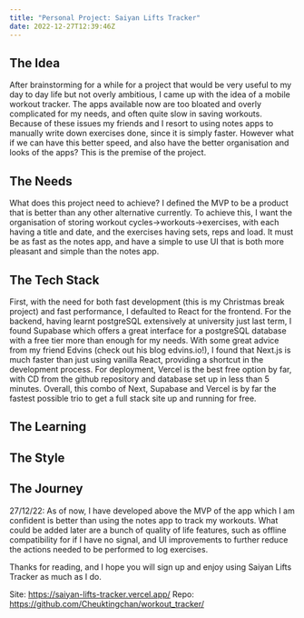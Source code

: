 ```yaml
---
title: "Personal Project: Saiyan Lifts Tracker"
date: 2022-12-27T12:39:46Z
---
```


## The Idea

After brainstorming for a while for a project that would be very useful to my day to day life but not overly ambitious, I came up with the idea of a mobile workout tracker. The apps available now are too bloated and overly complicated for my needs, and often quite slow in saving workouts. Because of these issues my friends and I resort to using notes apps to manually write down exercises done, since it is simply faster. However what if we can have this better speed, and also have the better organisation and looks of the apps? This is the premise of the project.

## The Needs

What does this project need to achieve? I defined the MVP to be a product that is better than any other alternative currently. To achieve this, I want the organisation of storing workout cycles->workouts->exercises, with each having a title and date, and the exercises having sets, reps and load. It must be as fast as the notes app, and have a simple to use UI that is both more pleasant and simple than the notes app.

## The Tech Stack

First, with the need for both fast development (this is my Christmas break project) and fast performance, I defaulted to React for the frontend. For the backend, having learnt postgreSQL extensively at university just last term, I found Supabase which offers a great interface for a postgreSQL database with a free tier more than enough for my needs. With some great advice from my friend Edvins (check out his blog edvins.io!), I found that Next.js is much faster than just using vanilla React, providing a shortcut in the development process. For deployment, Vercel is the best free option by far, with CD from the github repository and database set up in less than 5 minutes. Overall, this combo of Next, Supabase and Vercel is by far the fastest possible trio to get a full stack site up and running for free.

## The Learning

## The Style

## The Journey

27/12/22:
As of now, I have developed above the MVP of the app which I am confident is better than using the notes app to track my workouts. What could be added later are a bunch of quality of life features, such as offline compatibility for if I have no signal, and UI improvements to further reduce the actions needed to be performed to log exercises.

Thanks for reading, and I hope you will sign up and enjoy using Saiyan Lifts Tracker as much as I do.

Site: https://saiyan-lifts-tracker.vercel.app/
Repo: https://github.com/Cheuktingchan/workout_tracker/
